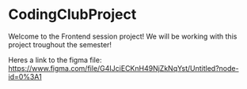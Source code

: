 # CodingClubProject
Welcome to the Frontend session project! We will be working with this project troughout the semester!

Heres a link to the figma file: https://www.figma.com/file/G4IJciECKnH49NjZkNqYst/Untitled?node-id=0%3A1
